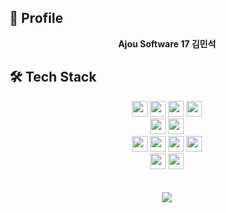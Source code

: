
<!--

안녕하세요. 김민석입니다.👋
''' Hi there 👋
**JisinKeo/JisinKeo** is a ✨ _special_ ✨ repository because its `README.md` (this file) appears on your GitHub profile.

Here are some ideas to get you started:

- 🔭 I’m currently working on ...
- 🌱 I’m currently learning ...
- 👯 I’m looking to collaborate on ...
- 🤔 I’m looking for help with ...
- 💬 Ask me about ...
- 📫 How to reach me: ...
- 😄 Pronouns: ...
- ⚡ Fun fact: ...
-->
<!--


아주대학교 소프트웨어학과(2017.03~)

네이버 웹 부스트캠프 7기 챌린지 (진행 중)

GDSC
-->

## 🌱 Profile

<p align="center">
    <b>Ajou Software 17 김민석</b>
</p>


## 🛠 Tech Stack
<p align="center">
    <img height="25em" src="https://img.shields.io/badge/java-007396?style=flat-square&logo=java&logoColor=white"/>
    <img height="25em"src="https://img.shields.io/badge/Spring-6DB33F?style=flat-square&logo=Spring&logoColor=white"/>
    <img height="25em" src="https://img.shields.io/badge/Python-3776AB?style=flat-square&logo=Python&logoColor=white"/>
    <img height="25em" src="https://img.shields.io/badge/MySQL-4479A1?style=flat-square&logo=MySQL&logoColor=white"/>
  <br/>
    <img height="25em" src="https://img.shields.io/badge/Amazon AWS-232F3E?style=flat-square&logo=amazonaws&logoColor=white"/>
    <img height="25em" src="https://img.shields.io/badge/Docker-2496ED?style=flat-square&logo=Docker&logoColor=white"/>
  <br/>
    <img height="25em" src="https://img.shields.io/badge/HTML5-E34F26?style=flat-square&logo=html5&logoColor=white"/>
    <img height="25em" src="https://img.shields.io/badge/CSS3-1572B6?style=flat-square&logo=css3&logoColor=white"/>
    <img height="25em" src="https://img.shields.io/badge/JavaScript-F7DF1E?style=flat-square&logo=javascript&logoColor=black"/>
    <img height="25em" src="https://img.shields.io/badge/React-61DAFB?style=flat-square&logo=React&logoColor=black"/>
  <br/>
    <img height="25em" src="https://img.shields.io/badge/C-A8B9CC?style=flat-square&logo=C&logoColor=white"/>
    <img height="25em" src="https://img.shields.io/badge/C++-00599C?style=flat-square&logo=C%2B%2B&logoColor=white"/>
  <br/>
  <br/>
  <br/>
    <img src="https://github-readme-stats.vercel.app/api/top-langs/?username=JisinKeo&layout=compact"><br>
</p>









<!--
## 🌱 GitHub stats

![Anurag's GitHub stats](https://github-readme-stats.vercel.app/api?username=JisinKeo&show_icons=true&theme=radical)



## 😄 BOJ rank
    

![Solved.ac Profile](http://mazassumnida.wtf/api/v2/generate_badge?boj=blues9803)


-->
